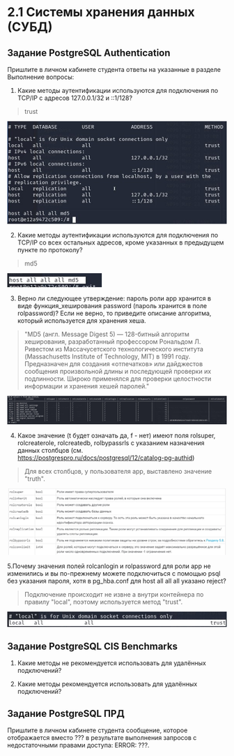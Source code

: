 # 2.1 Системы хранения данных (СУБД)

## Задание PostgreSQL Authentication

Пришлите в личном кабинете студента ответы на указанные в разделе Выполнение вопросы:

1. Какие методы аутентификации используются для подключения по TCP/IP с адресов 127.0.0.1/32 и ::1/128?

> trust

![](pic/method.jpg)

2. Какие методы аутентификации используются для подключения по TCP/IP со всех остальных адресов, кроме указанных в предыдущем пункте по протоколу?

> md5

![](pic/hostall.jpg)


3. Верно ли следующее утверждение: пароль роли app хранится в виде функция_хеширования password (пароль хранится в поле rolpassword)? Если не верно, то приведите описание алгоритма, который используется для хранения хеша.

> "MD5 (англ. Message Digest 5) — 128-битный алгоритм хеширования, разработанный профессором Рональдом Л. Ривестом из Массачусетского технологического института (Massachusetts Institute of Technology, MIT) в 1991 году. Предназначен для создания «отпечатков» или дайджестов сообщения произвольной длины и последующей проверки их подлинности. Широко применялся для проверки целостности информации и хранения хешей паролей."

![](pic/authid.jpg)

4. Какое значение (t будет означать да, f - нет) имеют поля rolsuper, rolcreaterole, rolcreatedb, rolbypassrls с указанием назначения данных столбцов (см. https://postgrespro.ru/docs/postgresql/12/catalog-pg-authid)

> Для всех столбцов, у пользователя app, выставлено значение "truth".

![](pic/rol.jpg)

5.Почему значения полей rolcanlogin и rolpassword для роли app не изменились и вы по-прежнему можете подключиться с помощью psql без указания пароля, хотя в pg_hba.conf для host all all all указано reject?

> Подключение происходит не извне а внутри контейнера по правилу "local", поэтому используется метод "trust".

![](pic/local.jpg)

## Задание PostgreSQL CIS Benchmarks

1. Какие методы не рекомендуется использовать для удалённых подключений?

2. Какие методы рекомендуется использовать для удалённых подключений?


## Задание PostgreSQL ПРД

Пришлите в личном кабинете студента сообщение, которое отображается вместо ??? в результате выполнения запросов с недостаточными правами доступа: ERROR: ???.
